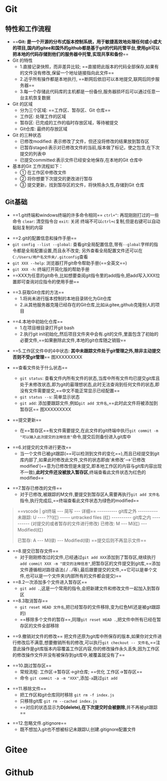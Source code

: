 # Git
## 特性和工作流程
- ==**Git: 是一个开源的分布式版本控制系统，用于敏捷高效地处理任何或小或大的项目,国内的gitee和国外的github都是基于git的代码托管平台,使用git可以把本地的代码存储到他们的服务器中托管,实现共享和备份**==
- Git 的特性
  - 1.直接记录快照，而非差异比较; ==直接把此版本的代码全部保存,如果有的文件没有修改,保留一个地址链接指向此文件==
  - 2.近乎所有操作都是本地执行, ==断网后依旧可以本地提交,联网后同步服务器==
  - 3.每一个存储此代码库的主机都是一份备份,服务器损坏后可以通过任意一台主机恢复数据
- Git 的区域
  - 分为三个区域: ==工作区、暂存区、Git 仓库==
  - 工作区: 处理工作的区域
  - 暂存区: 已完成的工作的临时存放区域，等待被提交
  - Git仓库: 最终的存放区域
- Git 的三种状态
  - 已修改modified: 表示修改了文件，但还没将修改的结果放到暂存区
  - 已暂存staged:表示对已修改文件的当前,版本做了标记，使之包含,在下次提交的列表中
  - 已提交committed:表示文件已经安全地保存,在本地的Git 仓库中
- 基本的Git 工作流程如下：
  - ① 在工作区中修改文件
  - ② 将你想要下次提交的更改进行暂存
  - ③ 提交更新，找到暂存区的文件，将快照永久性,存储到Git 仓库
## Git基础
- ==1.git终端和windows终端的许多命令相同==
  `ctrl+^`: 再现刚刚打过的一些命令
  `clear`: 清空指令台
  `exit`: 关闭
  终端不可以`ctrl+c`复制,但是右键可以自动黏贴复制的内容
  >
- ==2.git的配置信息和操作手册==
- `git config --list --global`: 查看git全局配置信息,带有`--global`字样的指令都是全局配置设置,而且永不改变; 另外查看全局配置文件还可以在`C:/Users/用户名文件夹/.gitconfig`查看
- `git XXX --help`: 浏览器打开git命令帮助手册(==全英文==)
- `git XXX -h`: 终端打开简化版的帮助手册
- ==XXX为任意的git命令,比如想要查阅git指令里的add指令,把add写入XXX位置即可查询对应指令的使用手册==
> 
- ==3.获取Git仓库的方法==
  - 1.将尚未进行版本控制的本地目录转化为Git仓库
  - 2.从其他服务器克隆已经存在的Git仓库,比如从gitee,github克隆别人的项目
> 
- ==4.本地中初始化仓库==
  - 1.在项目根目录打开git bash
  - 2.执行git init初始化,然后项目文件夹中会有.git的文件,里面包含了初始的必要文件,==如果删除此文件,本地的git仓库随之销毁==
> 
- ==5.工作区文件中的4中状态: **其中未跟踪文件处于git管理之外,除非主动提交否则不受git管理**==
图XXXXXXXXX
- ==查看文件处于什么状态==
  - `git status`: 查看文件内所有文件的状态,当库中所有文件均已提交git库且处于未修改状态,即为git的最理想状态,此时无法查询到任何文件的状态,即没有文件需要提交,==中文不能正常显示已经配置==
  - `git status --s`: 简单显示状态
  - `git add`: 添加要跟踪文件,例如`git add 文件名`,==此时此文件将被添加到暂存区==
图XXXXXXXXX

- ==提交更新==
  - 在==暂存区==有文件需要提交,在此文件的git终端中执行`git commit -m "可以输入此次提交的注释信息"`命令,提交后则备份进入git库中
>
- ==6.对提交的文件进行更改==
  - 当一个文件已被git跟踪(==可以检测到文件的变化==),而且已经提交到git库内部了,如果此时修改此文件,文件的状态即由'未修改'-->'已修改modified'(==意为已修改但是未提交,即本地工作区的内容与git库内容出现不一致),**此时文件还没被放入暂存区**,终端查看此文件状态为红色的modified==
>
- ==7.暂存已修改的文件==
  - 对于已修改,被跟踪的M文件,要提交到暂存区A,需要再执行`git add 文件名`指令,执行完成后,==终端查看此文件状态为绿色的modified==
  
> ==vscode | git终端 --- 简写 --- 详细== 
> ---------- git库之外 ----------
> 未跟踪: U ---- ??(红) ----- untracked files (红)
> ---------- git库之内 ----------
> (对提交的或者暂存的文件进行修改) 
> 已修改: M --- M(红) --- Modified(红)
> 
> 已暂存: A --- M(绿) --- Modified(绿)
> ==提交后则不再显示文件==

- ==8.提交已暂存文件==
  - 对于刚刚修改过的文件,已经通过`git add XXX`添加到了暂存区,继续执行`add commit XXX -m "提交的注释信息"`,把暂存区的文件提交到git库,==添加文件遵循相对路径语法(./ ../等),最后跟要提交的文件,==它可以是单个文件,也可以是一个文件夹(内部所有的文件都会提交)==
- ==8.2一次添加多个文件进入暂存区==
  - `git add .`,这是一个常用的指令,会把新建文件和修改文件一起加入到暂存区
- ==8.3取消暂存==
  - `git reset HEAD 文件名`,把已经暂存的文件移除,变为红色M(还是被git跟踪的)
  - ==移除多个文件的暂存==,同理`git reset HEAD .`,把文件中所有已经在暂存区的文件全部移除
> 
- ==9.撤销对文件的修改==
  把文件还原为git库中所保存的版本,如果你对文件进行修改后不满意,想要撤销所有的修改,可以执行`git checkout -- 文件名`,==注意此操作是git库版本内容覆盖工作区内容,你的修改操作永久丢失,因为工作区的修改操作文件并没有被保存到git库中,被覆盖就没有了==
>
- ==10.跳过暂存区==
  - 常规流程: 工作区->暂存区->git仓库; ==优化 工作区->暂存区==
  - 命令 `git commit -a -m "XXX"`,添加`-a`跳过`git add`
>
- ==11.移除文件==
  - 把工作区和git仓库同时移除 `git rm -f index.js`
  - 只移除git库 `git rm --cached index.js`
  - ==对应的状态显示为**D(delete),在下次提交时会被删除**,并不再被git跟踪==
>
- ==12.忽略文件.gitignore==
  - 既不想加入git也不想被标记未跟踪U,创建.gitignore配置文件



# Gitee
# Github